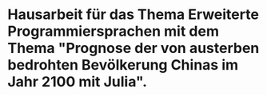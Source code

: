 # Hausarbeit für das Thema Erweiterte Programmiersprachen mit dem Thema "Prognose der von austerben bedrohten Bevölkerung Chinas im Jahr 2100 mit Julia".
